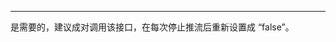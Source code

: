 <Title>调用 “enablePublishDirectToCDN” 直推 CDN，停止推流后，是否需要再将 “enablePublishDirectToCDN” 重新设置成 “false”？</Title>



- - -

是需要的，建议成对调用该接口，在每次停止推流后重新设置成 “false”。